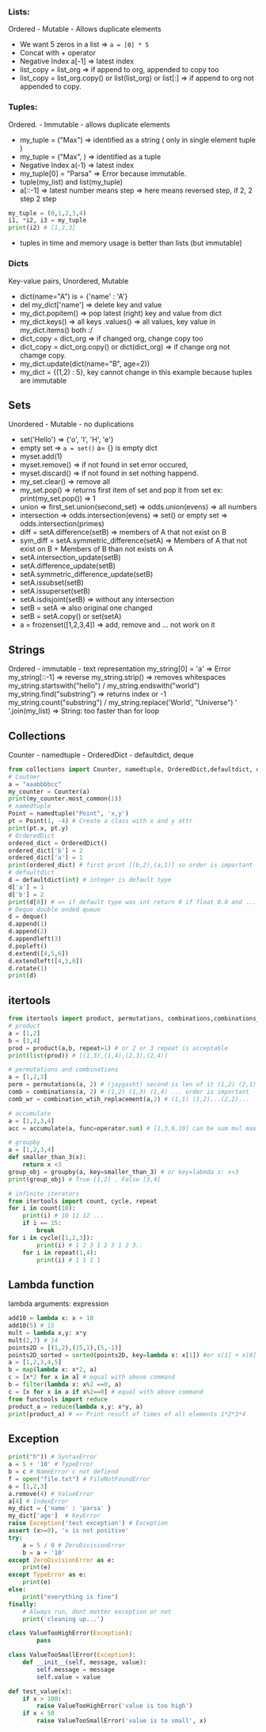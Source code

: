 
### Lists:
Ordered - Mutable - Allows duplicate elements
* We want 5 zeros in a list  => `a = [0] * 5`
* Concat with + operator
* Negative Index a[-1] => latest index
* list_copy = list_org => if append to org, appended to copy too
* list_copy = list_org.copy() or list(list_org) or list[:] => if append to org not appended to copy.

### Tuples:
Ordered. - Immutable - allows duplicate elements
* my_tuple = ("Max") => identified as a string ( only in single element tuple )
* my_tuple = ("Max", ) => identified as a tuple
* Negative Index a(-1) => latest index
* my_tuple[0] = "Parsa" => Error because immutable.
* tuple(my_list) and list(my_tuple)
* a[::-1] => latest number means step => here means reversed step, if 2, 2 step 2 step
 ```python
my_tuple = (0,1,2,3,4)
i1, *i2, i3 = my_tuple
print(i2) # [1,2,3]
```
* tuples in time and memory usage is better than lists (but immutable)


### Dicts
Key-value pairs, Unordered, Mutable
* dict(name="A") is = {'name' : 'A'}
* del my_dict['name'] => delete key and value
* my_dict.popitem() => pop latest (right) key and value from dict
* my_dict.keys() => all keys .values() => all values, key value in my_dict.items() both :/
* dict_copy = dict_org => if changed  org, change copy too
* dict_copy = dict_org.copy() or dict(dict_org) => if change org not chamge copy.
* my_dict.update(dict(name="B", age=2))
* my_dict = {(1,2) : 5}, key cannot change in this example because tuples are immutable

## Sets

Unordered - Mutable - no duplications
* set('Hello') => {'o', 'l', 'H', 'e'}
* empty set => `a = set()` a= {} is empty dict
* myset.add(1)
* myset.remove() => if not found in set error occured, 
* myset.discard() => if not found in set nothing happend.
* my_set.clear() => remove all
* my_set.pop() => returns first item of set and pop it from set ex: print(my_set.pop()) => 1
* union => first_set.union(second_set) => odds.union(evens) => all numbers
* intersection => odds.intersection(evens) => set() or empty set => odds.intersection(primes)
* diff = setA.difference(setB) => members of A that not exist on B
* sym_diff = setA.symmetric_difference(setA) => Members of A that not exist on B + Members of B than not exists on A
* setA.intersection_update(setB)
* setA.difference_update(setB)
* setA.symmetric_difference_update(setB)
* setA.issubset(setB)
* setA.issuperset(setB)
* setA.isdisjoint(setB) => without any intersection
* setB = setA => also original one changed
* setB = setA.copy() or set(setA)
* a = frozenset([1,2,3,4]) => add, remove and ... not work on it

## Strings
Ordered - immutable - text representation
my_string[0] = 'a' => Error
my_string[::-1] => reverse
my_string.strip() => removes whitespaces
my_string.startswith("hello") / my_string.endswith("world")
my_string.find("substring") => returns index or -1
my_string.count("substring") / my_string.replace('World', "Universe")
' '.join(my_list) => String: too faster than for loop

## Collections
Counter - namedtuple - OrderedDict - defaultdict, deque
```python
from collections import Counter, namedtuple, OrderedDict,defaultdict, deque
# Coutner
a = "aaabbbbcc"
my_counter = Counter(a)
print(my_counter.most_common(1))
# namedtuple
Point = namedtuple("Point", 'x,y')
pt = Point(1, -4) # Create a class with x and y attr
print(pt.x, pt.y)
# OrderedDict
ordered_dict = OrderedDict()
ordered_dict['b'] = 2
ordered_dict['a'] = 1
print(ordered_dict) # first print [(b,2),(a,1)] so order is important
# defaultdict
d = defaultdict(int) # integer is default type
d['a'] = 1
d['b'] = 2
print(d[0]) # => if default type was int return 0 if float 0.0 and ...
# Deque double ended queue
d = deque()
d.append(1)
d.append(2)
d.appendleft(3)
d.popleft()
d.extend([4,5,6])
d.extendleft([4,5,6])
d.rotate(1)
print(d)
```

## itertools
```python
from itertools import product, permutations, combinations,combinations_with_replacement , accumulate, groupby
# product
a = [1,2]
b = [3,4]
prod = product(a,b, repeat=1) # or 2 or 3 repeat is acceptable
print(list(prod)) # [(1,3),(1,4),(2,3),(2,4)]

# permutations and combinations
a = [1,2,3]
perm = permutations(a, 2) # (jaygasht) second is len of it (1,2) (2,1) 
comb = combinations(a, 2) # (1,2) (1,3) (1,4) ... order is important
comb_wr = combination_wtih_replacement(a,2) # (1,1) (1,2)...(2,2)...

# accumulate
a = [1,2,3,4]
acc = accumulate(a, func=operator.sum) # [1,3,6,10] can be sum mul max 

# groupby
a = [1,2,3,4]
def smaller_than_3(x):
	return x <3
group_obj = groupby(a, key=smaller_than_3) # or key=labmda x: x<3
print(group_obj) # True [1,2] , False [3,4]

# infinite iterators
from itertools import count, cycle, repeat
for i in count(10):
	print(i) # 10 11 12 ...
	if i == 15:
		break
for i in cycle([1,2,3]):
		print(i) # 1 2 3 1 2 3 1 2 3..
	for i in repeat(1,4):
		print(i) # 1 1 1 1
```

## Lambda function
lambda arguments: expression
```python
add10 = lambda x: x + 10
add10(5) # 15
mult = lambda x,y: x*y
mult(2,7) # 14
points2D = [(1,2),(15,1),(5,-1)]
points2D_sorted = sorted(points2D, key=lambda x: x[1]) #or x[1] + x[0]
a = [1,2,3,4,5]
b = map(lambda x: x*2, a)
c = [x*2 for x in a] # equal with above command
b = filter(lambda x: x%2 ==0, a)
c = [x for x in a if x%2==0] # equal with above command
from functools import reduce
product_a = reduce(lambda x,y: x*y, a)
print(product_a) # => Print result of times of all elements 1*2*3*4
```

## Exception
```python
print("h")) # SyntaxError
a = 5 + '10' # TypeError
b = c # NameError c not defiend
f = open("file.txt") # FileNotFoundError
a = [1,2,3]
a.remove(4) # ValueError
a[4] # IndexError
my_dict = {'name' : 'parsa' }
my_dict['age']  # KeyError
raise Exception('test exception') # Exception
assert (x>=0), 'x is not positive'
try:
	a = 5 / 0 # ZeroDivisionError
	b = a + '10'
except ZeroDivisionError as e:
	print(e)
except TypeError as e:
	print(e)
else:
	print("everything is fine")
finally:
	# Always run, dont matter exception or not
	print('cleaning up...')

class ValueTooHighError(Exception):
		pass

class ValueTooSmallError(Exception):
	def __init__(self, message, value):
		self.message = message
		self.value = value

def test_value(x):
	if x > 100:
		raise ValueTooHighError('value is too high')
	if x < 50
		raise ValueTooSmallError('value is to small', x)
    
```
